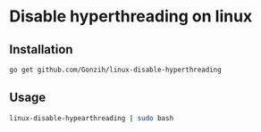 # Disable hyperthreading on linux

## Installation

```bash
go get github.com/Gonzih/linux-disable-hyperthreading
```

## Usage

```bash
linux-disable-hypearthreading | sudo bash
```
